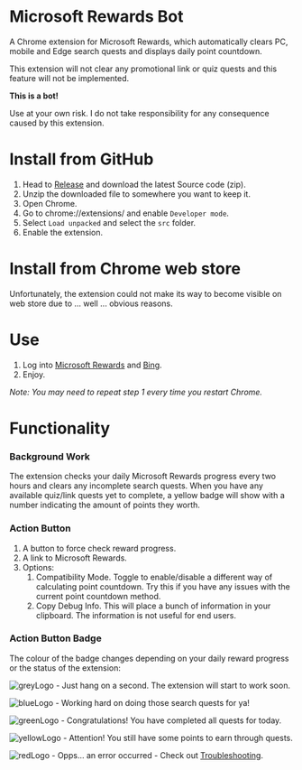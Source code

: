 # Microsoft Rewards Bot

A Chrome extension for Microsoft Rewards, which automatically clears PC, mobile and Edge search quests and displays daily point countdown.

This extension will not clear any promotional link or quiz quests and this feature will not be implemented.

**This is a bot!**

Use at your own risk. I do not take responsibility for any consequence caused by this extension.

# Install from GitHub

1. Head to [Release](releases/) and download the latest Source code (zip).
2. Unzip the downloaded file to somewhere you want to keep it.
3. Open Chrome.
4. Go to chrome://extensions/ and enable `Developer mode`.
5. Select `Load unpacked` and select the `src` folder.
6. Enable the extension.


# Install from Chrome web store

Unfortunately, the extension could not make its way to become visible on web store due to ... well ... obvious reasons.

# Use

1. Log into [Microsoft Rewards](https://account.microsoft.com/rewards) and [Bing](https://www.bing.com/).
2. Enjoy.

*Note: You may need to repeat step 1 every time you restart Chrome.*

# Functionality

### Background Work

The extension checks your daily Microsoft Rewards progress every two hours and clears any incomplete search quests. When you have any available quiz/link quests yet to complete, a yellow badge will show with a number indicating the amount of points they worth.

### Action Button

1. A button to force check reward progress.
2. A link to Microsoft Rewards.
3. Options:
   1. Compatibility Mode. Toggle to enable/disable a different way of calculating point countdown. Try this if you have any issues with the current point countdown method.
   2. Copy Debug Info. This will place a bunch of information in your clipboard. The information is not useful for end users.

### Action Button Badge

The colour of the badge changes depending on your daily reward progress or the status of the extension:

![greyLogo](blob/master/src/img/grey@1x.png?raw=true) - Just hang on a second. The extension will start to work soon.

![blueLogo](blob/master/src/img/busy@1x.png?raw=true) - Working hard on doing those search quests for ya!

![greenLogo](blob/master/src/img/done@1x.png?raw=true) - Congratulations! You have completed all quests for today.

![yellowLogo](blob/master/src/img/warn@1x.png?raw=true) - Attention! You still have some points to earn through quests.

![redLogo](blob/master/src/img/err@1x.png?raw=true) - Opps... an error occurred - Check out [Troubleshooting](TROUBLESHOOTING.md).
